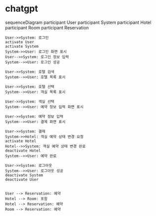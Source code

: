 # chatgpt
sequenceDiagram
    participant User
    participant System
    participant Hotel
    participant Room
    participant Reservation

    User->>System: 로그인
    activate User
    activate System
    System->>User: 로그인 화면 표시
    User-->>System: 로그인 정보 입력
    System-->>User: 로그인 성공

    User->>System: 호텔 검색
    System-->>User: 호텔 목록 표시

    User->>System: 호텔 선택
    System-->>User: 객실 목록 표시

    User->>System: 객실 선택
    System-->>User: 예약 정보 입력 화면 표시

    User->>System: 예약 정보 입력
    System-->>User: 결제 화면 표시

    User->>System: 결제
    System->>Hotel: 객실 예약 상태 변경 요청
    activate Hotel
    Hotel-->>System: 객실 예약 상태 변경 완료
    deactivate Hotel
    System-->>User: 예약 완료

    User->>System: 로그아웃
    System-->>User: 로그아웃 성공
    deactivate System
    deactivate User


    User --> Reservation: 예약
    Hotel --> Room: 포함
    Hotel --> Reservation: 예약
    Room --> Reservation: 예약
